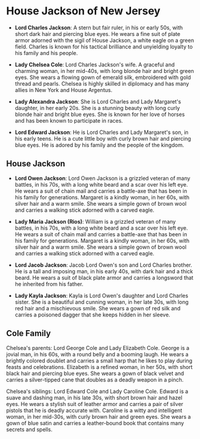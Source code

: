 # House Jackson of New Jersey

- **Lord Charles Jackson**: A stern but fair ruler, in his or early 50s, with short dark hair and piercing blue eyes. He wears a fine suit of plate armor adorned with the sigil of House Jackson, a white eagle on a green field. Charles is known for his tactical brilliance and unyielding loyalty to his family and his people.

- **Lady Chelsea Cole**:  Lord Charles Jackson's wife.  A graceful and charming woman, in her mid-40s, with long blonde hair and bright green eyes. She wears a flowing gown of emerald silk, embroidered with gold thread and pearls. Chelsea is highly skilled in diplomacy and has many allies in New York and House Argentus.

- **Lady Alexandra Jackson**: She is Lord Charles and Lady Margaret's daughter, in her early 20s. She is a stunning beauty with long curly blonde hair and bright blue eyes. She is known for her love of horses and has been known to participate in races.

- **Lord Edward Jackson**: He is Lord Charles and Lady Margaret's son, in his early teens. He is a cute little boy with curly brown hair and piercing blue eyes. He is adored by his family and the people of the kingdom.

## House Jackson

- **Lord Owen Jackson**:  Lord Owen Jackson is a grizzled veteran of many battles, in his 70s, with a long white beard and a scar over his left eye. He wears a suit of chain mail and carries a battle-axe that has been in his family for generations. Margaret is a kindly woman, in her 60s, with silver hair and a warm smile. She wears a simple gown of brown wool and carries a walking stick adorned with a carved eagle.

-  **Lady Maria Jackson (Rios)**: William is a grizzled veteran of many battles, in his 70s, with a long white beard and a scar over his left eye. He wears a suit of chain mail and carries a battle-axe that has been in his family for generations. Margaret is a kindly woman, in her 60s, with silver hair and a warm smile. She wears a simple gown of brown wool and carries a walking stick adorned with a carved eagle.

- **Lord Jacob Jackson**:  Jacob Lord Owen's son and Lord Charles brother.  He is a tall and imposing man, in his early 40s, with dark hair and a thick beard. He wears a suit of black plate armor and carries a longsword that he inherited from his father. 

- **Lady Kayla Jackson**:  Kayla is Lord Owen's daughter and Lord Charles sister.  She is a beautiful and cunning woman, in her late 30s, with long red hair and a mischievous smile. She wears a gown of red silk and carries a poisoned dagger that she keeps hidden in her sleeve.

## Cole Family

Chelsea's parents: Lord George Cole and Lady Elizabeth Cole. George is a jovial man, in his 60s, with a round belly and a booming laugh. He wears a brightly colored doublet and carries a small harp that he likes to play during feasts and celebrations. Elizabeth is a refined woman, in her 50s, with short black hair and piercing blue eyes. She wears a gown of black velvet and carries a silver-tipped cane that doubles as a deadly weapon in a pinch.

Chelsea's siblings: Lord Edward Cole and Lady Caroline Cole. Edward is a suave and dashing man, in his late 30s, with short brown hair and hazel eyes. He wears a stylish suit of leather armor and carries a pair of silver pistols that he is deadly accurate with. Caroline is a witty and intelligent woman, in her mid-30s, with curly brown hair and green eyes. She wears a gown of blue satin and carries a leather-bound book that contains many secrets and spells.
